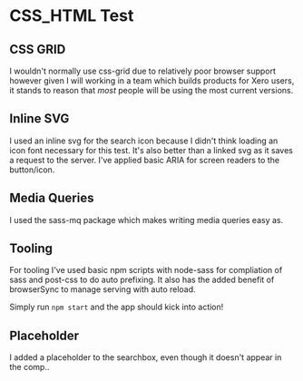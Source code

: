# CSS_HTML Test

## CSS GRID
I wouldn't normally use css-grid due to relatively poor browser support however given I will working in a team which builds products for Xero users, it stands to reason that _most_ people will be using the most current versions.

## Inline SVG
I used an inline svg for the search icon because I didn't think loading an icon font necessary for this test. It's also better than a linked svg as it saves a request to the server. I've applied basic ARIA for screen readers to the button/icon.

## Media Queries
I used the sass-mq package which makes writing media queries easy as.

## Tooling
For tooling I've used basic npm scripts with node-sass for compliation of sass and post-css to do auto prefixing. It also has the added benefit of browserSync to manage serving with auto reload.

Simply run `npm start` and the app should kick into action!

## Placeholder
I added a placeholder to the searchbox, even though it doesn't appear in the comp..
